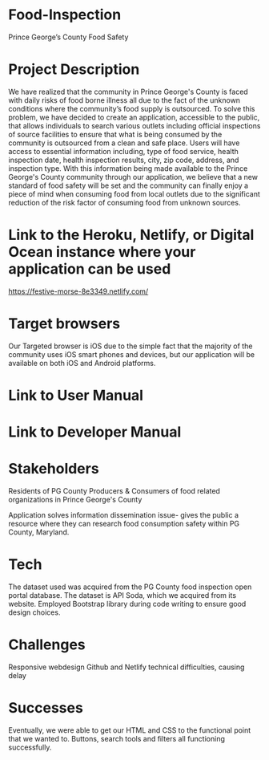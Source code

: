 # Food-Inspection
Prince George’s County Food Safety

# Project Description
We have realized that the community in Prince George's County is faced with daily risks of food borne illness all due to the fact of the unknown conditions where the community’s food supply is outsourced. To solve this problem, we have decided to create an application, accessible to the public, that allows individuals to search various outlets including official inspections of source facilities to ensure that what is being consumed by the community is outsourced from a clean and safe place. Users will have access to essential information including, type of food service, health inspection date, health inspection results, city, zip code, address, and inspection type. With this information being made available to the Prince George's County community through our application, we believe that a new standard of food safety will be set and the community can finally enjoy a piece of mind when consuming food from local outlets due to the significant reduction of the risk factor of consuming food from unknown sources. 
# Link to the Heroku, Netlify, or Digital Ocean instance where your application can be used
  https://festive-morse-8e3349.netlify.com/

# Target browsers 
Our Targeted browser is iOS due to the simple fact that the majority of the community uses iOS smart phones and devices, but our application will be available on both iOS and Android platforms. 
# Link to User Manual

# Link to Developer Manual

# Stakeholders
 Residents of PG County
 Producers & Consumers of food related organizations in Prince George's County
 
Application solves information dissemination issue- gives the public a resource where they can research food consumption safety within PG County, Maryland.
    
 # Tech
The dataset used was acquired from the PG County food inspection open portal database. The dataset is API Soda, which we acquired from its website.
Employed Bootstrap library during code writing to ensure good design choices. 
  
 # Challenges
   Responsive webdesign
   Github and Netlify technical difficulties, causing delay
    
 # Successes
   Eventually, we were able to get our HTML and CSS to the functional point that we wanted to.
   Buttons, search tools and filters all functioning successfully.
    
    
    
